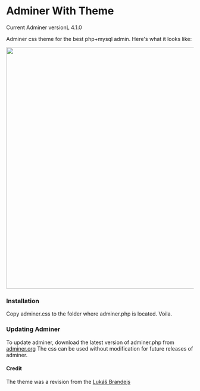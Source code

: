 Adminer With Theme
=====================

Current Adminer versionL 4.1.0

Adminer css theme for the best php+mysql admin. Here's what it looks like:

<img src="http://pappu687.github.io/screenshots/adminer-screenshot.png" width="650px" />

### Installation
Copy adminer.css to the folder where adminer.php is located. Voila.

### Updating Adminer

To update adminer, download the latest version of adminer.php from [adminer.org][1] The css can be used without modification for future releases of adminer.



#### Credit
The theme was a revision from the [Lukáš Brandejs][2] 

  [1]: http://www.adminer.org
  [2]: https://raw.githubusercontent.com/vrana/adminer/master/designs/ng9/adminer.css
